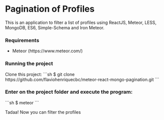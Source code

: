 # Pagination of Profiles

This is an application to filter a list of profiles using ReactJS, Meteor, LESS, MongoDB, ES6, Simple-Schema and Iron Meteor.

<h3>Requirements</h3>
<ul>
  <li>Meteor (https://www.meteor.com/)</li>
</ul>

<h3>Running the project</h3>
Clone this project:
```sh
$ git clone https://github.com/flaviohenriquecbc/meteor-react-mongo-pagination.git
```

<h3>Enter on the project folder and execute the program:</h3>
```sh
$ meteor
```

Tadaa! Now you can filter the profiles
